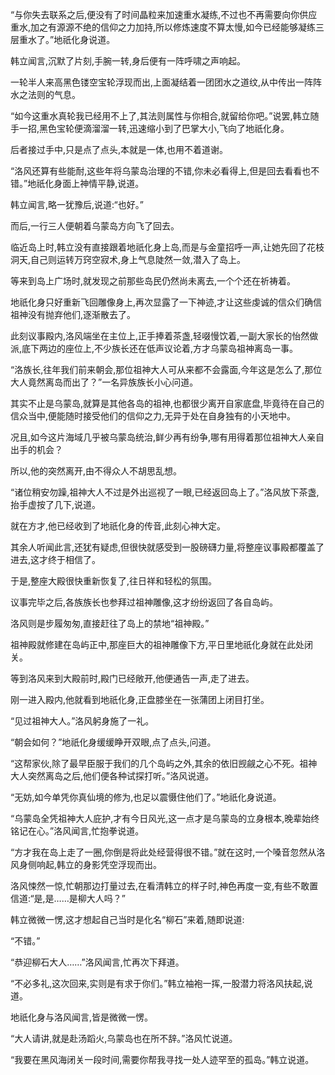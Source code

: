 
“与你失去联系之后,便没有了时间晶粒来加速重水凝练,不过也不再需要向你供应重水,加之有源源不绝的信仰之力加持,所以修炼速度不算太慢,如今已经能够凝练三层重水了。”地祇化身说道。

韩立闻言,沉默了片刻,手腕一转,身后便有一阵呼啸之声响起。

一轮半人来高黑色镂空宝轮浮现而出,上面凝结着一团团水之道纹,从中传出一阵阵水之法则的气息。

“如今这重水真轮我已经用不上了,其法则属性与你相合,就留给你吧。”说罢,韩立随手一招,黑色宝轮便滴溜溜一转,迅速缩小到了巴掌大小,飞向了地祇化身。

后者接过手中,只是点了点头,本就是一体,也用不着道谢。

“洛风还算有些能耐,这些年将乌蒙岛治理的不错,你未必看得上,但是回去看看也不错。”地祇化身面上神情平静,说道。

韩立闻言,略一犹豫后,说道:“也好。”

而后,一行三人便朝着乌蒙岛方向飞了回去。

临近岛上时,韩立没有直接跟着地祇化身上岛,而是与金童招呼一声,让她先回了花枝洞天,自己则运转万窍空寂术,身上气息陡然一敛,潜入了岛上。

等来到岛上广场时,就发现之前那些岛民仍然尚未离去,一个个还在祈祷着。

地祇化身只好重新飞回雕像身上,再次显露了一下神迹,才让这些虔诚的信众们确信祖神没有抛弃他们,逐渐散去了。

此刻议事殿内,洛风端坐在主位上,正手捧着茶盏,轻啜慢饮着,一副大家长的怡然做派,底下两边的座位上,不少族长还在低声议论着,方才乌蒙岛祖神离岛一事。

“洛族长,往年我们前来朝会,那位祖神大人可从来都不会露面,今年这是怎么了,那位大人竟然离岛而出了？”一名异族族长小心问道。

其实不止是乌蒙岛,就算是其他各岛的祖神,也都很少离开自家底盘,毕竟待在自己的信众当中,便能随时接受他们的信仰之力,无异于处在自身独有的小天地中。

况且,如今这片海域几乎被乌蒙岛统治,鲜少再有纷争,哪有用得着那位祖神大人亲自出手的机会？

所以,他的突然离开,由不得众人不胡思乱想。

“诸位稍安勿躁,祖神大人不过是外出巡视了一眼,已经返回岛上了。”洛风放下茶盏,抬手虚按了几下,说道。

就在方才,他已经收到了地祇化身的传音,此刻心神大定。

其余人听闻此言,还犹有疑虑,但很快就感受到一股磅礴力量,将整座议事殿都覆盖了进去,这才终于相信了。

于是,整座大殿很快重新恢复了,往日祥和轻松的氛围。

议事完毕之后,各族族长也参拜过祖神雕像,这才纷纷返回了各自岛屿。

洛风则是步履匆匆,直接赶往了岛上的禁地“祖神殿。”

祖神殿就修建在岛屿正中,那座巨大的祖神雕像下方,平日里地祇化身就在此处闭关。

等到洛风来到大殿前时,殿门已经敞开,他便通告一声,走了进去。

刚一进入殿内,他就看到地祇化身,正盘膝坐在一张蒲团上闭目打坐。

“见过祖神大人。”洛风躬身施了一礼。

“朝会如何？”地祇化身缓缓睁开双眼,点了点头,问道。

“这帮家伙,除了最早臣服于我们的几个岛屿之外,其余的依旧觊觎之心不死。祖神大人突然离岛之后,他们便各种试探打听。”洛风说道。

“无妨,如今单凭你真仙境的修为,也足以震慑住他们了。”地祇化身说道。

“乌蒙岛全凭祖神大人庇护,才有今日风光,这一点才是乌蒙岛的立身根本,晚辈始终铭记在心。”洛风闻言,忙抱拳说道。

“方才我在岛上走了一圈,你倒是将此处经营得很不错。”就在这时,一个嗓音忽然从洛风身侧响起,韩立的身影凭空浮现而出。

洛风悚然一惊,忙朝那边打量过去,在看清韩立的样子时,神色再度一变,有些不敢置信道:“是,是……是柳大人吗？”

韩立微微一愣,这才想起自己当时是化名“柳石”来着,随即说道:

“不错。”

“恭迎柳石大人……”洛风闻言,忙再次下拜道。

“不必多礼,这次回来,实则是有求于你们。”韩立袖袍一挥,一股潜力将洛风扶起,说道。

地祇化身与洛风闻言,皆是微微一愣。

“大人请讲,就是赴汤蹈火,乌蒙岛也在所不辞。”洛风忙说道。

“我要在黑风海闭关一段时间,需要你帮我寻找一处人迹罕至的孤岛。”韩立说道。